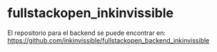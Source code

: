 # fullstackopen_inkinvissible
El repositorio para el backend se puede encontrar en:
https://github.com/inkinvissible/fullstackopen_backend_inkinvissible
